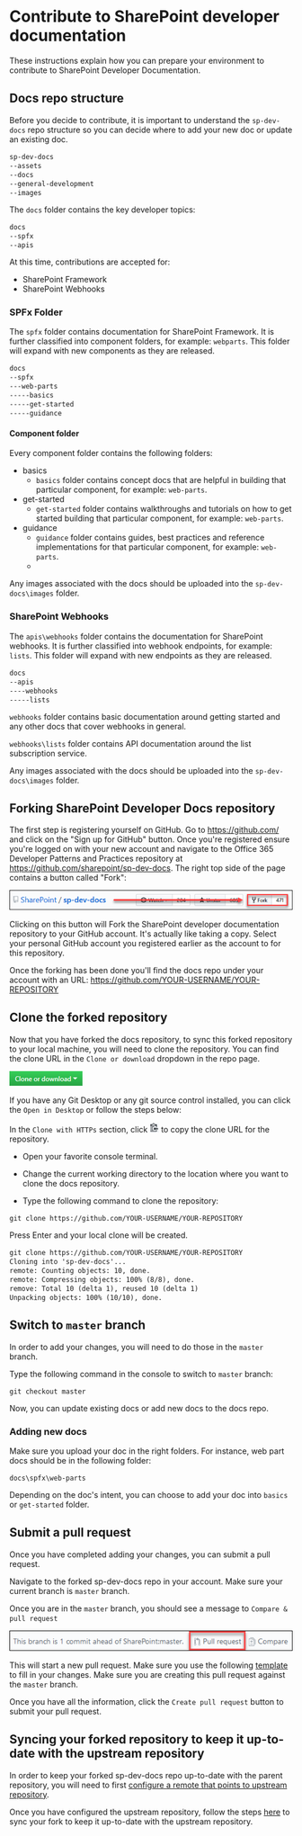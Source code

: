 # Contribute to SharePoint developer documentation
These instructions explain how you can prepare your environment to contribute to SharePoint Developer Documentation.

## Docs repo structure

Before you decide to contribute, it is important to understand the `sp-dev-docs` repo structure so you can decide where to add your new doc or update an existing doc.

```
sp-dev-docs
--assets
--docs
--general-development
--images
```

The `docs` folder contains the key developer topics:

```
docs
--spfx
--apis
```
At this time, contributions are accepted for:

* SharePoint Framework
* SharePoint Webhooks

### SPFx Folder

The `spfx` folder contains documentation for SharePoint Framework. It is further classified into component folders, for example: `webparts`. This folder will expand with new components as they are released.

```
docs
--spfx
---web-parts
-----basics
-----get-started
-----guidance
```

#### Component folder
Every component folder contains the following folders:
* basics
    * `basics` folder contains concept docs that are helpful in building that particular component, for example: `web-parts`. 
* get-started
    * `get-started` folder contains walkthroughs and tutorials on how to get started building that particular component, for example: `web-parts`.
* guidance
    * `guidance` folder contains guides, best practices and reference implementations for that particular component, for example: `web-parts`.
    * 
Any images associated with the docs should be uploaded into the `sp-dev-docs\images` folder.

### SharePoint Webhooks 

The `apis\webhooks` folder contains the documentation for SharePoint webhooks. It is further classified into webhook endpoints, for example: `lists`. This folder will expand with new endpoints as they are released.

```
docs
--apis
----webhooks
-----lists
```

`webhooks` folder contains basic documentation around getting started and any other docs that cover webhooks in general.

`webhooks\lists` folder contains API documentation around the list subscription service.

Any images associated with the docs should be uploaded into the `sp-dev-docs\images` folder.

## Forking SharePoint Developer Docs repository

The first step is registering yourself on GitHub. Go to https://github.com/ and click on the "Sign up for GitHub" button. Once you're registered ensure you're logged on with your new account and navigate to the Office 365 Developer Patterns and Practices repository at https://github.com/sharepoint/sp-dev-docs. The right top side of the page contains a button called "Fork":

![Fork the sp-dev-docs github repository](../images/contribute-fork-docs-repo.png)

Clicking on this button will Fork the SharePoint developer documentation repository to your GitHub account. It's actually like taking a copy. Select your personal GitHub account you registered earlier as the account to for this repository.

Once the forking has been done you'll find the docs repo under your account with an URL: https://github.com/YOUR-USERNAME/YOUR-REPOSITORY

## Clone the forked repository

Now that you have forked the docs repository, to sync this forked repository to your local machine, you will need to clone the repository. You can find the clone URL in the `Clone or download` dropdown in the repo page. 

![Clone the forked SharePoint developer docs repository](../images/contribute-docs-clone-options.png)

If you have any Git Desktop or any git source control installed, you can click the `Open in Desktop` or follow the steps below:

In the `Clone with HTTPs` section, click ![](../images/contribute-clone-icon.png)
 to copy the clone URL for the repository.

* Open your favorite console terminal.

* Change the current working directory to the location where you want to clone the docs repository.

* Type the following command to clone the repository:

```
git clone https://github.com/YOUR-USERNAME/YOUR-REPOSITORY
```

Press Enter and your local clone will be created.

```
git clone https://github.com/YOUR-USERNAME/YOUR-REPOSITORY
Cloning into 'sp-dev-docs'...
remote: Counting objects: 10, done.
remote: Compressing objects: 100% (8/8), done.
remove: Total 10 (delta 1), reused 10 (delta 1)
Unpacking objects: 100% (10/10), done.
```

## Switch to `master` branch

In order to add your changes, you will need to do those in the `master` branch.

Type the following command in the console to switch to `master` branch:

```
git checkout master
```

Now, you can update existing docs or add new docs to the docs repo.

### Adding new docs

Make sure you upload your doc in the right folders. For instance, web part docs should be in the following folder:

```
docs\spfx\web-parts
```
Depending on the doc's intent, you can choose to add your doc into  `basics` or `get-started` folder.

## Submit a pull request

Once you have completed adding your changes, you can submit a pull request. 

Navigate to the forked sp-dev-docs repo in your account. Make sure your current branch is `master` branch.

Once you are in the `master` branch, you should see a message to `Compare & pull request`

![Submit a pull request to sp-dev-docs repo](../images/contribute-docs-submit-pr.png)

This will start a new pull request. Make sure you use the following [template](PULL_REQUEST_TEMPLATE.md) to fill in your changes. Make sure you are creating this pull request against the `master` branch.

Once you have all the information, click the `Create pull request` button to submit your pull request.

## Syncing your forked repository to keep it up-to-date with the upstream repository

In order to keep your forked sp-dev-docs repo up-to-date with the parent repository, you will need to first [configure a remote that points to upstream repository](https://help.github.com/articles/configuring-a-remote-for-a-fork).

Once you have configured the upstream repository, follow the steps [here](https://help.github.com/en/articles/syncing-a-fork) to sync your fork to keep it up-to-date with the upstream repository.
